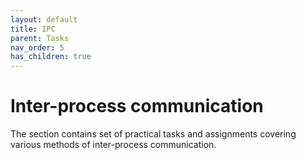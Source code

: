 ```yaml
---
layout: default
title: IPC
parent: Tasks
nav_order: 5
has_children: true
---
```


# Inter-process communication

The section contains set of practical tasks and assignments covering various methods of inter-process communication.

